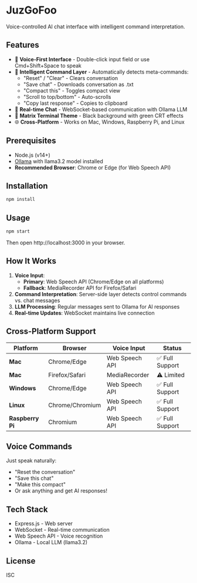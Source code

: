 # JuzGoFoo

Voice-controlled AI chat interface with intelligent command interpretation.

## Features

- 🎤 **Voice-First Interface** - Double-click input field or use Cmd+Shift+Space to speak
- 🧠 **Intelligent Command Layer** - Automatically detects meta-commands:
  - "Reset" / "Clear" - Clears conversation
  - "Save chat" - Downloads conversation as .txt
  - "Compact this" - Toggles compact view
  - "Scroll to top/bottom" - Auto-scrolls
  - "Copy last response" - Copies to clipboard
- 💬 **Real-time Chat** - WebSocket-based communication with Ollama LLM
- 🎨 **Matrix Terminal Theme** - Black background with green CRT effects
- 🌐 **Cross-Platform** - Works on Mac, Windows, Raspberry Pi, and Linux

## Prerequisites

- Node.js (v14+)
- [Ollama](https://ollama.ai) with llama3.2 model installed
- **Recommended Browser**: Chrome or Edge (for Web Speech API)

## Installation

```bash
npm install
```

## Usage

```bash
npm start
```

Then open http://localhost:3000 in your browser.

## How It Works

1. **Voice Input**:
   - **Primary**: Web Speech API (Chrome/Edge on all platforms)
   - **Fallback**: MediaRecorder API for Firefox/Safari
2. **Command Interpretation**: Server-side layer detects control commands vs. chat messages
3. **LLM Processing**: Regular messages sent to Ollama for AI responses
4. **Real-time Updates**: WebSocket maintains live connection

## Cross-Platform Support

| Platform | Browser | Voice Input | Status |
|----------|---------|-------------|--------|
| **Mac** | Chrome/Edge | Web Speech API | ✅ Full Support |
| **Mac** | Firefox/Safari | MediaRecorder | ⚠️ Limited |
| **Windows** | Chrome/Edge | Web Speech API | ✅ Full Support |
| **Linux** | Chrome/Chromium | Web Speech API | ✅ Full Support |
| **Raspberry Pi** | Chromium | Web Speech API | ✅ Full Support |

## Voice Commands

Just speak naturally:
- "Reset the conversation"
- "Save this chat"
- "Make this compact"
- Or ask anything and get AI responses!

## Tech Stack

- Express.js - Web server
- WebSocket - Real-time communication
- Web Speech API - Voice recognition
- Ollama - Local LLM (llama3.2)

## License

ISC
